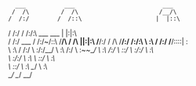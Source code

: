       ___           ___                         ___     
     /  /\         /  /\                       /__/\    
    /  /:/        /  /::\                     |  |::\   
   /  /:/        /  /:/\:\    ___     ___     |  |:|:\  
  /  /:/  ___   /  /:/~/::\  /__/\   /  /\  __|__|:|\:\ 
 /__/:/  /  /\ /__/:/ /:/\:\ \  \:\ /  /:/ /__/::::| \:\
 \  \:\ /  /:/ \  \:\/:/__\/  \  \:\  /:/  \  \:\~~\__\/
  \  \:\  /:/   \  \::/        \  \:\/:/    \  \:\      
   \  \:\/:/     \  \:\         \  \::/      \  \:\     
    \  \::/       \  \:\         \__\/        \  \:\    
     \__\/         \__\/                       \__\/   
